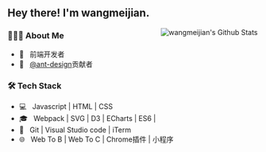 <h2> Hey there! I'm wangmeijian.</h2>

<img align="right" src="https://github-readme-stats.vercel.app/api?username=wangmeijian&include_all_commits=true&count_private=true&show_icons=true&line_height=20&title_color=7A7ADB&icon_color=2234AE&text_color=D3D3D3&bg_color=0,000000,130F40" alt="wangmeijian's Github Stats">

<h3> 👨🏻‍💻 About Me </h3>

- 🔭 &nbsp; 前端开发者
- 🌱 &nbsp; [@ant-design](https://github.com/ant-design/pro-components)贡献者

<h3>🛠 Tech Stack</h3>

- 💻 &nbsp; Javascript | HTML | CSS   
- 🎓 &nbsp; Webpack | SVG | D3 | ECharts | ES6 | 
- 🔧 &nbsp; Git | Visual Studio code | iTerm
- 🌐 &nbsp; Web To B |  Web To C | Chrome插件 | 小程序
